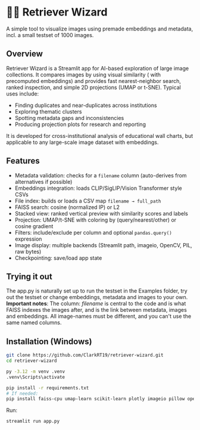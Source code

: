 # 🧙‍♂️ Retriever Wizard
A simple tool to visualize images using premade embeddings and metadata, incl. a small testset of 1000 images. 

## Overview
Retriever Wizard is a Streamlit app for AI-based exploration of large image collections. It compares images by using visual similarity ( with precomputed embeddings) and provides fast nearest-neighbor search, ranked inspection, and simple 2D projections (UMAP or t-SNE). Typical uses include:
- Finding duplicates and near-duplicates across institutions
- Exploring thematic clusters
- Spotting metadata gaps and inconsistencies
- Producing projection plots for research and reporting

It is developed for cross-institutional analysis of educational wall charts, but applicable to any large-scale image dataset with embeddings.  

## Features
- Metadata validation: checks for a `filename` column (auto-derives from alternatives if possible)
- Embeddings integration: loads CLIP/SigLIP/Vision Transformer style CSVs
- File index: builds or loads a CSV map `filename → full_path`
- FAISS search: cosine (normalized IP) or L2
- Stacked view: ranked vertical preview with similarity scores and labels
- Projection: UMAP/t-SNE with coloring by (query/nearest/other) or cosine gradient
- Filters: include/exclude per column and optional `pandas.query()` expression
- Image display: multiple backends (Streamlit path, imageio, OpenCV, PIL, raw bytes)
- Checkpointing: save/load app state

## Trying it out
The app.py is naturally set up to run the testset in the Examples folder, try out the testset or change embeddings, metadata and images to your own. 
**Important notes**: The column: *filename* is central to the code and is what FAISS indexes the images after, and is the link between metadata, images and embeddings. All image-names must be different, and you can't use the same named columns. 

## Installation (Windows)
```bash
git clone https://github.com/ClarkRT19/retriever-wizard.git
cd retriever-wizard

py -3.12 -m venv .venv
.venv\Scripts\activate

pip install -r requirements.txt
# If needed:
pip install faiss-cpu umap-learn scikit-learn plotly imageio pillow opencv-python
```

Run:
```bash
streamlit run app.py
```

